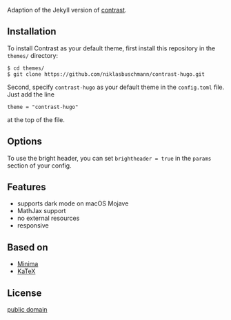 Adaption of the Jekyll version of [contrast](https://github.com/niklasbuschmann/contrast).

## Installation

To install Contrast as your default theme, first install this repository in the `themes/` directory:

    $ cd themes/
    $ git clone https://github.com/niklasbuschmann/contrast-hugo.git

Second, specify `contrast-hugo` as your default theme in the `config.toml` file. Just add the line

    theme = "contrast-hugo"

at the top of the file.

## Options

To use the bright header, you can set `brightheader = true` in the `params` section of your config.

## Features

 - supports dark mode on macOS Mojave
 - MathJax support
 - no external resources
 - responsive

## Based on

- [Minima](https://github.com/jekyll/minima)
- [KaTeX](https://katex.org/)

## License

[public domain](http://unlicense.org/)
